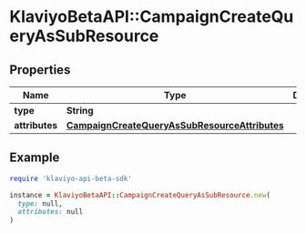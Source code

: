 # KlaviyoBetaAPI::CampaignCreateQueryAsSubResource

## Properties

| Name | Type | Description | Notes |
| ---- | ---- | ----------- | ----- |
| **type** | **String** |  |  |
| **attributes** | [**CampaignCreateQueryAsSubResourceAttributes**](CampaignCreateQueryAsSubResourceAttributes.md) |  |  |

## Example

```ruby
require 'klaviyo-api-beta-sdk'

instance = KlaviyoBetaAPI::CampaignCreateQueryAsSubResource.new(
  type: null,
  attributes: null
)
```

